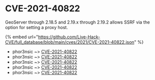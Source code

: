 # CVE-2021-40822

GeoServer through 2.18.5 and 2.19.x through 2.19.2 allows SSRF via the option for setting a proxy host.

{% embed url="https://github.com/Live-Hack-CVE/full_database/blob/main/cves/2021/CVE-2021-40822.json" %}


* phor3nsic ~> [CVE-2021-40822](https://www.alice-snow.ru/2021/database/cve-2021-40822/cve-2021-40822-phor3nsic)
* phor3nsic ~> [CVE-2021-40822](https://www.alice-snow.ru/2021/database/cve-2021-40822/cve-2021-40822-phor3nsic)
* phor3nsic ~> [CVE-2021-40822](https://www.alice-snow.ru/2021/database/cve-2021-40822/cve-2021-40822-phor3nsic)
* phor3nsic ~> [CVE-2021-40822](https://www.alice-snow.ru/2021/database/cve-2021-40822/cve-2021-40822-phor3nsic)
* phor3nsic ~> [CVE-2021-40822](https://www.alice-snow.ru/2021/database/cve-2021-40822/cve-2021-40822-phor3nsic)